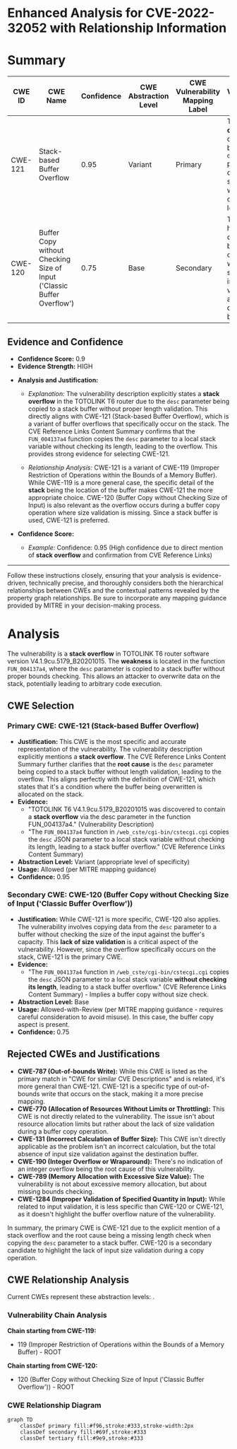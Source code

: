 # Enhanced Analysis for CVE-2022-32052 with Relationship Information

# Summary
| CWE ID | CWE Name | Confidence | CWE Abstraction Level | CWE Vulnerability Mapping Label | CWE-Vulnerability Mapping Notes |
|---|---|---|---|---|---|
| CWE-121 | Stack-based Buffer Overflow | 0.95 | Variant | Primary | The **stack overflow** occurs because the `desc` parameter is copied to a stack buffer without checking its length. |
| CWE-120 | Buffer Copy without Checking Size of Input ('Classic Buffer Overflow') | 0.75 | Base | Secondary | The overflow happens during a buffer copy operation where the size of the input is not validated against the destination buffer's size. |

## Evidence and Confidence

*   **Confidence Score:** 0.9
*   **Evidence Strength:** HIGH

- **Analysis and Justification:**  
  - *Explanation:* The vulnerability description explicitly states a **stack overflow** in the TOTOLINK T6 router due to the `desc` parameter being copied to a stack buffer without proper length validation. This directly aligns with CWE-121 (Stack-based Buffer Overflow), which is a variant of buffer overflows that specifically occur on the stack. The CVE Reference Links Content Summary confirms that the `FUN_004137a4` function copies the `desc` parameter to a local stack variable without checking its length, leading to the overflow. This provides strong evidence for selecting CWE-121.

  - *Relationship Analysis:* CWE-121 is a variant of CWE-119 (Improper Restriction of Operations within the Bounds of a Memory Buffer). While CWE-119 is a more general case, the specific detail of the **stack** being the location of the buffer makes CWE-121 the more appropriate choice. CWE-120 (Buffer Copy without Checking Size of Input) is also relevant as the overflow occurs during a buffer copy operation where size validation is missing. Since a stack buffer is used, CWE-121 is preferred.

- **Confidence Score:**  
  - *Example:* Confidence: 0.95 (High confidence due to direct mention of **stack overflow** and confirmation from CVE Reference Links)

---

Follow these instructions closely, ensuring that your analysis is evidence-driven, technically precise, and thoroughly considers both the hierarchical relationships between CWEs and the contextual patterns revealed by the property graph relationships. Be sure to incorporate any mapping guidance provided by MITRE in your decision-making process.

# Analysis

The vulnerability is a **stack overflow** in TOTOLINK T6 router software version V4.1.9cu.5179_B20201015. The **weakness** is located in the function `FUN_004137a4`, where the `desc` parameter is copied to a stack buffer without proper bounds checking. This allows an attacker to overwrite data on the stack, potentially leading to arbitrary code execution.

## CWE Selection

### Primary CWE: CWE-121 (Stack-based Buffer Overflow)

*   **Justification:** This CWE is the most specific and accurate representation of the vulnerability. The vulnerability description explicitly mentions a **stack overflow**. The CVE Reference Links Content Summary further clarifies that the **root cause** is the `desc` parameter being copied to a stack buffer without length validation, leading to the overflow. This aligns perfectly with the definition of CWE-121, which states that it's a condition where the buffer being overwritten is allocated on the stack.
*   **Evidence:**
    *   "TOTOLINK T6 V4.1.9cu.5179_B20201015 was discovered to contain a **stack overflow** via the desc parameter in the function FUN_004137a4." (Vulnerability Description)
    *   "The `FUN_004137a4` function in `/web_cste/cgi-bin/cstecgi.cgi` copies the `desc` JSON parameter to a local stack variable without checking its length, leading to a stack buffer overflow." (CVE Reference Links Content Summary)
*   **Abstraction Level:** Variant (appropriate level of specificity)
*   **Usage:** Allowed (per MITRE mapping guidance)
*   **Confidence:** 0.95

### Secondary CWE: CWE-120 (Buffer Copy without Checking Size of Input ('Classic Buffer Overflow'))

*   **Justification:** While CWE-121 is more specific, CWE-120 also applies. The vulnerability involves copying data from the `desc` parameter to a buffer without checking the size of the input against the buffer's capacity. This **lack of size validation** is a critical aspect of the vulnerability. However, since the overflow specifically occurs on the stack, CWE-121 is the primary CWE.
*   **Evidence:**
    *   "The `FUN_004137a4` function in `/web_cste/cgi-bin/cstecgi.cgi` copies the `desc` JSON parameter to a local stack variable **without checking its length**, leading to a stack buffer overflow." (CVE Reference Links Content Summary) - Implies a buffer copy without size check.
*   **Abstraction Level:** Base
*   **Usage:** Allowed-with-Review (per MITRE mapping guidance - requires careful consideration to avoid misuse). In this case, the buffer copy aspect is present.
*   **Confidence:** 0.75

## Rejected CWEs and Justifications

*   **CWE-787 (Out-of-bounds Write):** While this CWE is listed as the primary match in "CWE for similar CVE Descriptions" and is related, it's more general than CWE-121. CWE-121 is a specific type of out-of-bounds write that occurs on the stack, making it a more precise mapping.
*   **CWE-770 (Allocation of Resources Without Limits or Throttling):** This CWE is not directly related to the vulnerability. The issue isn't about resource allocation limits but rather about the lack of size validation during a buffer copy operation.
*   **CWE-131 (Incorrect Calculation of Buffer Size):** This CWE isn't directly applicable as the problem isn't an incorrect calculation, but the total absence of input size validation against the destination buffer.
*   **CWE-190 (Integer Overflow or Wraparound):** There's no indication of an integer overflow being the root cause of this vulnerability.
*   **CWE-789 (Memory Allocation with Excessive Size Value):** The vulnerability is not about excessive memory allocation, but about missing bounds checking.
*   **CWE-1284 (Improper Validation of Specified Quantity in Input):** While related to input validation, it is less specific than CWE-120 or CWE-121, as it doesn't highlight the buffer overflow nature of the vulnerability.

In summary, the primary CWE is CWE-121 due to the explicit mention of a stack overflow and the root cause being a missing length check when copying the `desc` parameter to a stack buffer. CWE-120 is a secondary candidate to highlight the lack of input size validation during a copy operation.


## CWE Relationship Analysis

Current CWEs represent these abstraction levels: .


### Vulnerability Chain Analysis

**Chain starting from CWE-119:**
- 119 (Improper Restriction of Operations within the Bounds of a Memory Buffer) - ROOT


**Chain starting from CWE-120:**
- 120 (Buffer Copy without Checking Size of Input ('Classic Buffer Overflow')) - ROOT



### CWE Relationship Diagram

```mermaid
graph TD
    classDef primary fill:#f96,stroke:#333,stroke-width:2px
    classDef secondary fill:#69f,stroke:#333
    classDef tertiary fill:#9e9,stroke:#333
```
